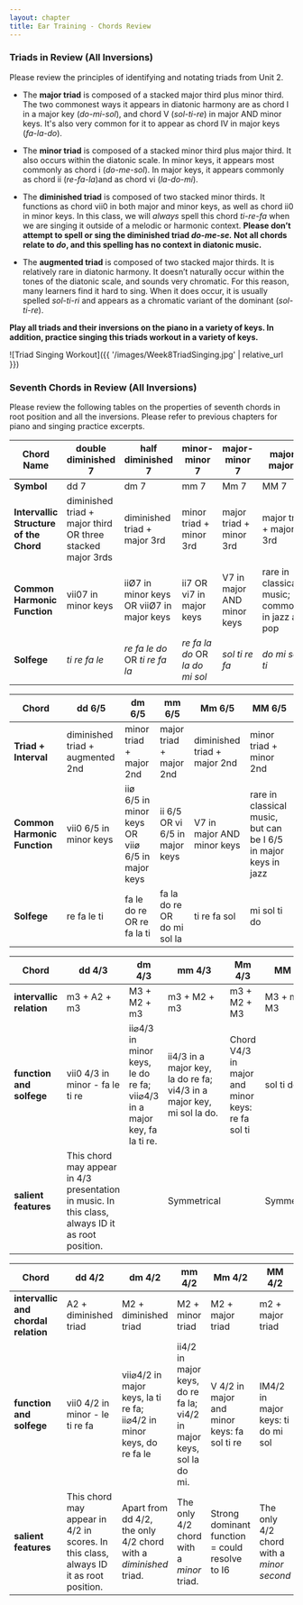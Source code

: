 ```yaml
---
layout: chapter
title: Ear Training - Chords Review
---
```


### Triads in Review (All Inversions)

Please review the principles of identifying and notating triads from Unit 2.

- The **major triad** is composed of a stacked major third plus minor third. The two commonest ways it appears in diatonic harmony are as chord I in a major key (*do-mi-sol*), and chord V (*sol-ti-re*) in major AND minor keys. It's also very common for it to appear as chord IV in major keys (*fa-la-do*).

- The **minor triad** is composed of a stacked minor third plus major third. It also occurs within the diatonic scale. In minor keys, it appears most commonly as chord i (*do-me-sol*). In major keys, it appears commonly as chord ii (*re-fa-la*)and as chord vi (*la-do-mi*).

- The **diminished triad** is composed of two stacked minor thirds. It functions as chord vii0 in both major and minor keys, as well as chord ii0 in minor keys. In this class, we will *always* spell this chord *ti-re-fa* when we are singing it outside of a melodic or harmonic context. **Please don’t attempt to spell or sing the diminished triad *do-me-se.* Not all chords relate to *do*, and this spelling has no context in diatonic music.**

- The **augmented triad** is composed of two stacked major thirds. It is relatively rare in diatonic harmony. It doesn’t naturally occur within the tones of the diatonic scale, and sounds very chromatic. For this reason, many learners find it hard to sing. When it does occur, it is usually spelled *sol-ti-ri* and appears as a chromatic variant of the dominant (*sol-ti-re*).

**Play all triads and their inversions on the piano in a variety of keys. In addition, practice singing this triads workout in a variety of keys.**

![Triad Singing Workout]({{ '/images/Week8TriadSinging.jpg' | relative_url }})

### Seventh Chords in Review (All Inversions)

Please review the following tables on the properties of seventh chords in root position and all the inversions. Please refer to previous chapters for piano and singing practice excerpts.

Chord Name   |   double diminished 7   |   half diminished 7   |   minor-minor 7   |   major-minor 7   |   major-major 7    
---   |   ---   |   ---   |   ---   |   ---   |   ---   |
**Symbol**   |   dd 7   |   dm 7   |   mm 7   |   Mm 7   |   MM 7   
**Intervallic Structure of the Chord**   |   diminished triad + major third OR three stacked major 3rds   |   diminished triad + major 3rd   |   minor triad + minor 3rd   |   major triad + minor 3rd   |   major triad + major 3rd   
**Common Harmonic Function**   |   vii07 in minor keys   |   iiØ7 in minor keys OR viiØ7 in major keys   |   ii7 OR vi7 in major keys   |   V7 in major AND minor keys   |   rare in classical music; commoner in jazz and pop
**Solfege**   |   *ti re fa le*   |   *re fa le do* OR *ti re fa la*   |   *re fa la do* OR *la do mi sol*   |   *sol ti re fa*   |   *do mi sol ti*

Chord   |   dd 6/5   |   dm 6/5   |   mm 6/5   |   Mm 6/5   |   MM 6/5   
---   |   ---   |   ---   |   ---   |   ---   |   ---   
**Triad + Interval**   |   diminished triad + augmented 2nd   |   minor triad + major 2nd   |   major triad + major 2nd   |   diminished triad + major 2nd   |   minor triad + minor 2nd   
**Common Harmonic Function**   |   vii0 6/5 in minor keys   |   iiø 6/5 in minor keys OR viiø 6/5 in major keys   |   ii 6/5 OR vi 6/5 in major keys   |   V7 in major AND minor keys   |   rare in classical music, but can be I 6/5 in major keys in jazz   
**Solfege**   |   re fa le ti   |   fa le do re OR re fa la ti   |   fa la do re OR do mi sol la   |   ti re fa sol   |   mi sol ti do 

Chord   |   dd 4/3   |   dm 4/3   |   mm 4/3   |   Mm 4/3   |   MM 4/3   
---   |   ---   |   ---   |   ---   |   ---   |   ---   |
**intervallic relation**   |   m3 + A2 + m3   |   M3 + M2 + m3   |   m3 + M2 + m3   |   m3 + M2 + M3   |   M3 + m2 + M3   
**function and solfege**   |   vii0 4/3 in minor - fa le ti re   |   ii⌀4/3 in minor keys, le do re fa; vii⌀4/3 in a major key, fa la ti re.   |   ii4/3 in a major key, la do re fa; vi4/3 in a major key, mi sol la do.   |   Chord V4/3 in major and minor keys: re fa sol ti   |   sol ti do mi   
**salient features**   |   This chord may appear in 4/3 presentation in music. In this class, always ID it as root position.   |      |   Symmetrical   |      |   Symmetrical   |   Only one of the 4/3 chords to feature a minor 2nd between its middle two pitches.   

Chord   |   dd 4/2   |   dm 4/2   |   mm 4/2   |   Mm 4/2   |   MM 4/2   
---   |   ---   |   ---   |   ---   |   ---   |   ---   |
**intervallic and chordal relation**   |   A2 + diminished triad   |   M2 + diminished triad   |   M2 + minor triad   |   M2 + major triad   |   m2 + major triad   
**function and solfege**   |   vii0 4/2 in minor - le ti re fa   |   vii⌀4/2 in major keys, la ti re fa; ii⌀4/2 in minor keys, do re fa le   |   ii4/2 in major keys, do re fa la; vi4/2 in major keys, sol la do mi.   |   V 4/2 in major and minor keys: fa sol ti re   |  IM4/2 in major keys: ti do mi sol   
**salient features**   |   This chord may appear in 4/2 in scores. In this class, always ID it as root position.   |   Apart from dd 4/2, the only 4/2 chord with a *diminished* triad.   |   The only 4/2 chord with a *minor* triad.   |   Strong dominant function = could resolve to I6   |   The only 4/2 chord with a *minor second*  